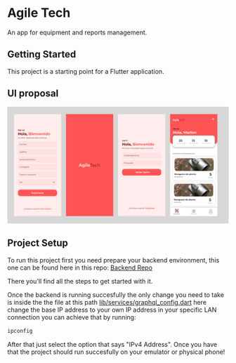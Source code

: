 # Agile Tech

An app for equipment and reports management.

## Getting Started

This project is a starting point for a Flutter application.

## UI proposal

![Alt text](ui_proposal.png)


## Project Setup

To run this project first you need prepare your backend environment, this one can be found here in this repo: 
[Backend Repo](https://github.com/R-Berrocal/backend-challenge-agiletech)

There you'll find all the steps to get started with it.

Once the backend is running succesfully the only change you need to take is inside the the file at this path [lib/services/graphql_config.dart](lib/services/graphql_config.dart) here change the base IP address to your own IP address in your specific LAN connection you can achieve that by running:

```bash
ipconfig
```

After that just select the option that says "IPv4 Address". Once you have that the project should run succesfully on your emulator or physical phone!